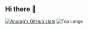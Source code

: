 ## Hi there 👋

[![Anurag's GitHub stats](https://github-readme-stats-jade-iota-70.vercel.app/api?username=IsaelColao&show_icons=true&theme=github_dark)](https://github.com/anuraghazra/github-readme-stats)
![Top Langs](https://github-readme-stats-jade-iota-70.vercel.app/api/top-langs/?username=IsaelColao&layout=compact)

<!--
**IsaelColao/IsaelColao** is a ✨ _special_ ✨ repository because its `README.md` (this file) appears on your GitHub profile.

Here are some ideas to get you started:

- 🔭 I’m currently working on ...
- 🌱 I’m currently learning ...
- 👯 I’m looking to collaborate on ...
- 🤔 I’m looking for help with ...
- 💬 Ask me about ...
- 📫 How to reach me: ...
- 😄 Pronouns: ...
- ⚡ Fun fact: ...
-->
